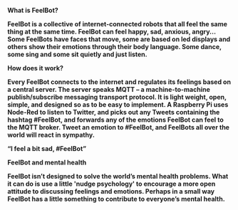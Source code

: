 <b>What is FeelBot?

FeelBot is a collective of internet-connected robots that all feel the same thing at the same time. FeelBot can feel happy, sad, anxious, angry...
Some FeelBots have faces that move, some are based on led displays and others show their emotions through their body language. Some dance, some sing and some sit quietly and just listen.

How does it work?

Every FeelBot connects to the internet and regulates its feelings based on a central server.
The server speaks MQTT – a machine-to-machine publish/subscribe messaging transport protocol. It is light weight, open, simple, and designed so as to be easy to implement.
A Raspberry Pi uses Node-Red to listen to Twitter, and picks out any Tweets containing the hashtag #FeelBot, and forwards any of the emotions FeelBot can feel to the MQTT broker.
Tweet an emotion to #FeelBot, and FeelBots all over the world will react in sympathy.

“I feel a bit sad, #FeelBot”

FeelBot and mental health

FeelBot isn’t designed to solve the world’s mental health problems. What it can do is use a little 'nudge psychology' to encourage a more open attitude to discussing feelings and emotions. Perhaps in a small way FeelBot has a little something to contribute to everyone’s mental health.
